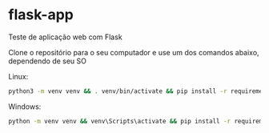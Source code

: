 # flask-app
Teste de aplicação web com Flask

Clone o repositório para o seu computador e use um dos comandos abaixo, dependendo de seu SO

Linux:
```bash
python3 -m venv venv && . venv/bin/activate && pip install -r requirements.txt && flask --app app/main --debug run
```

Windows:
```bash
python -m venv venv && venv\Scripts\activate && pip install -r requirements.txt && python app/main.py
```
